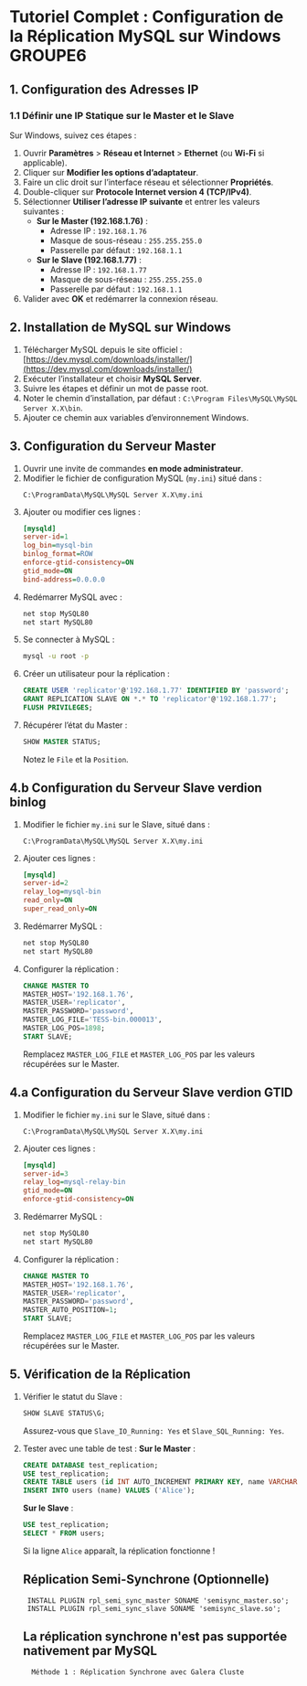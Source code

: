 
# Tutoriel Complet : Configuration de la Réplication MySQL sur Windows GROUPE6

## 1. Configuration des Adresses IP
### 1.1 Définir une IP Statique sur le Master et le Slave
Sur Windows, suivez ces étapes :
1. Ouvrir **Paramètres** > **Réseau et Internet** > **Ethernet** (ou **Wi-Fi** si applicable).
2. Cliquer sur **Modifier les options d’adaptateur**.
3. Faire un clic droit sur l’interface réseau et sélectionner **Propriétés**.
4. Double-cliquer sur **Protocole Internet version 4 (TCP/IPv4)**.
5. Sélectionner **Utiliser l’adresse IP suivante** et entrer les valeurs suivantes :
   - **Sur le Master (192.168.1.76)** :
     - Adresse IP : `192.168.1.76`
     - Masque de sous-réseau : `255.255.255.0`
     - Passerelle par défaut : `192.168.1.1`
   - **Sur le Slave (192.168.1.77)** :
     - Adresse IP : `192.168.1.77`
     - Masque de sous-réseau : `255.255.255.0`
     - Passerelle par défaut : `192.168.1.1`
6. Valider avec **OK** et redémarrer la connexion réseau.

## 2. Installation de MySQL sur Windows
1. Télécharger MySQL depuis le site officiel : [https://dev.mysql.com/downloads/installer/](https://dev.mysql.com/downloads/installer/)
2. Exécuter l’installateur et choisir **MySQL Server**.
3. Suivre les étapes et définir un mot de passe root.
4. Noter le chemin d’installation, par défaut : `C:\Program Files\MySQL\MySQL Server X.X\bin`.
5. Ajouter ce chemin aux variables d’environnement Windows.

## 3. Configuration du Serveur Master
1. Ouvrir une invite de commandes **en mode administrateur**.
2. Modifier le fichier de configuration MySQL (`my.ini`) situé dans :
   ```
   C:\ProgramData\MySQL\MySQL Server X.X\my.ini
   ```
3. Ajouter ou modifier ces lignes :
   ```ini
   [mysqld]
   server-id=1
   log_bin=mysql-bin
   binlog_format=ROW
   enforce-gtid-consistency=ON
   gtid_mode=ON
   bind-address=0.0.0.0

   ```
4. Redémarrer MySQL avec :
   ```sh
   net stop MySQL80
   net start MySQL80
   ```
5. Se connecter à MySQL :
   ```sh
   mysql -u root -p
   ```
6. Créer un utilisateur pour la réplication :
   ```sql
   CREATE USER 'replicator'@'192.168.1.77' IDENTIFIED BY 'password';
   GRANT REPLICATION SLAVE ON *.* TO 'replicator'@'192.168.1.77';
   FLUSH PRIVILEGES;
   ```
7. Récupérer l’état du Master :
   ```sql
   SHOW MASTER STATUS;
   ```
   Notez le `File` et la `Position`.

## 4.b Configuration du Serveur Slave verdion binlog
1. Modifier le fichier `my.ini` sur le Slave, situé dans :
   ```
   C:\ProgramData\MySQL\MySQL Server X.X\my.ini
   ```
2. Ajouter ces lignes :
   ```ini
   [mysqld]
   server-id=2
   relay_log=mysql-bin
   read_only=ON
   super_read_only=ON

   ```
3. Redémarrer MySQL :
   ```sh
   net stop MySQL80
   net start MySQL80
   ```
4. Configurer la réplication :
   ```sql
   CHANGE MASTER TO
   MASTER_HOST='192.168.1.76',
   MASTER_USER='replicator',
   MASTER_PASSWORD='password',
   MASTER_LOG_FILE='TESS-bin.000013',
   MASTER_LOG_POS=1898;
   START SLAVE;
   ```
   Remplacez `MASTER_LOG_FILE` et `MASTER_LOG_POS` par les valeurs récupérées sur le Master.


## 4.a Configuration du Serveur Slave verdion GTID
1. Modifier le fichier `my.ini` sur le Slave, situé dans :
   ```
   C:\ProgramData\MySQL\MySQL Server X.X\my.ini
   ```
2. Ajouter ces lignes :
   ```ini
   [mysqld]
   server-id=3
   relay_log=mysql-relay-bin
   gtid_mode=ON
   enforce-gtid-consistency=ON


   ```
3. Redémarrer MySQL :
   ```sh
   net stop MySQL80
   net start MySQL80
   ```
4. Configurer la réplication :
   ```sql
   CHANGE MASTER TO 
   MASTER_HOST='192.168.1.76',
   MASTER_USER='replicator',
   MASTER_PASSWORD='password',
   MASTER_AUTO_POSITION=1;
   START SLAVE;

   ```
   Remplacez `MASTER_LOG_FILE` et `MASTER_LOG_POS` par les valeurs récupérées sur le Master.

## 5. Vérification de la Réplication
1. Vérifier le statut du Slave :
   ```sql
   SHOW SLAVE STATUS\G;
   ```
   Assurez-vous que `Slave_IO_Running: Yes` et `Slave_SQL_Running: Yes`.

2. Tester avec une table de test :
   **Sur le Master** :
   ```sql
   CREATE DATABASE test_replication;
   USE test_replication;
   CREATE TABLE users (id INT AUTO_INCREMENT PRIMARY KEY, name VARCHAR(100));
   INSERT INTO users (name) VALUES ('Alice');
   ```
   **Sur le Slave** :
   ```sql
   USE test_replication;
   SELECT * FROM users;
   ```
   Si la ligne `Alice` apparaît, la réplication fonctionne !
   ## Réplication Semi-Synchrone (Optionnelle)

    ````
     INSTALL PLUGIN rpl_semi_sync_master SONAME 'semisync_master.so';
     INSTALL PLUGIN rpl_semi_sync_slave SONAME 'semisync_slave.so';
    ````

    ## La réplication synchrone n'est pas supportée nativement par MySQL
     ````
       Méthode 1 : Réplication Synchrone avec Galera Cluste
     ````



